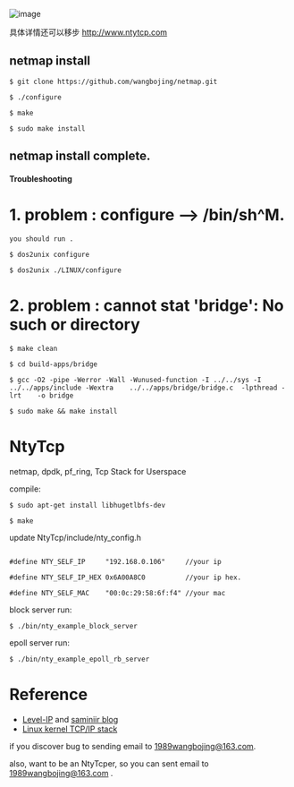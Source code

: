 
![image](https://github.com/wangbojing/NtyTcp/blob/master/doc/icon.jpg)


具体详情还可以移步 http://www.ntytcp.com

## netmap install
```
$ git clone https://github.com/wangbojing/netmap.git

$ ./configure

$ make 

$ sudo make install
```
## netmap install complete.

#### Troubleshooting

# 1. problem : configure --> /bin/sh^M. 

	you should run . 
```
$ dos2unix configure

$ dos2unix ./LINUX/configure
```
# 2. problem : cannot stat 'bridge': No such or directory

```
$ make clean

$ cd build-apps/bridge

$ gcc -O2 -pipe -Werror -Wall -Wunused-function -I ../../sys -I ../../apps/include -Wextra    ../../apps/bridge/bridge.c  -lpthread -lrt    -o bridge

$ sudo make && make install
```

# NtyTcp
netmap, dpdk, pf_ring, Tcp Stack for Userspace 

compile:
```
$ sudo apt-get install libhugetlbfs-dev

$ make
```

update NtyTcp/include/nty_config.h 
```

#define NTY_SELF_IP		"192.168.0.106" 	//your ip

#define NTY_SELF_IP_HEX	0x6A00A8C0 			//your ip hex.

#define NTY_SELF_MAC	"00:0c:29:58:6f:f4" //your mac
```

block server run:
```
$ ./bin/nty_example_block_server
```
epoll server run:
```
$ ./bin/nty_example_epoll_rb_server
```

# Reference
* [Level-IP](https://github.com/saminiir/level-ip) and [saminiir blog](http://www.saminiir.com/)
* [Linux kernel TCP/IP stack](https://git.kernel.org/cgit/linux/kernel/git/torvalds/linux.git/tree/net/ipv4)

if you discover bug to sending email to 1989wangbojing@163.com. 

also, want to be an NtyTcper, so you can sent email to 1989wangbojing@163.com .

